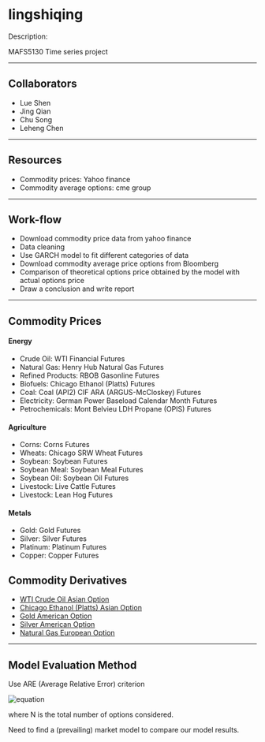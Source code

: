 # lingshiqing

Description:

MAFS5130 Time series project


***
## Collaborators

- Lue Shen
- Jing Qian
- Chu Song
- Leheng Chen

***
## Resources
- Commodity prices: Yahoo finance
- Commodity average options: cme group


***
## Work-flow
- Download commodity price data from yahoo finance
- Data cleaning
- Use GARCH model to fit different categories of data
- Download commodity average price options from Bloomberg
- Comparison of theoretical options price ​​obtained by the model with actual options price
- Draw a conclusion and write report


***
## Commodity Prices

#### Energy
- Crude Oil: WTI Financial Futures
- Natural Gas: Henry Hub Natural Gas Futures
- Refined Products: RBOB Gasonline Futures
- Biofuels: Chicago Ethanol (Platts) Futures
- Coal: Coal (API2) CIF ARA (ARGUS-McCloskey) Futures
- Electricity: German Power Baseload Calendar Month Futures
- Petrochemicals: Mont Belvieu LDH Propane (OPIS) Futures


#### Agriculture
- Corns: Corns Futures
- Wheats: Chicago SRW Wheat Futures
- Soybean: Soybean Futures
- Soybean Meal: Soybean Meal Futures
- Soybean Oil: Soybean Oil Futures
- Livestock: Live Cattle Futures
- Livestock: Lean Hog Futures


#### Metals
- Gold: Gold Futures
- Silver: Silver Futures
- Platinum: Platinum Futures
- Copper: Copper Futures


## Commodity Derivatives
- [WTI Crude Oil Asian Option](https://www.cmegroup.com/trading/energy/crude-oil/west-texas-intermediate-wti-crude-oil-calendar-swap-futures_quotes_globex_options.html?exchange=CME&sector=COAL#exchange=CME&sector=COAL&optionProductId=2767&strikeRange=ATM)
- [Chicago Ethanol (Platts) Asian Option](https://www.cmegroup.com/trading/energy/ethanol/chicago-ethanol-platts-swap_quotes_globex_options.html?optionProductId=5174#optionProductId=5174&strikeRange=ATM)
- [Gold American Option](https://www.cmegroup.com/trading/metals/precious/gold_quotes_globex_options.html?optionProductId=192#optionProductId=192&strikeRange=ATM)
- [Silver American Option](https://www.cmegroup.com/trading/metals/precious/silver_quotes_globex_options.html?optionProductId=193#optionProductId=193&strikeRange=ATM)
- [Natural Gas European Option](https://www.cmegroup.com/trading/energy/natural-gas/natural-gas_quotes_globex_options.html?optionProductId=1352#optionProductId=1352&strikeRange=ATM)



***

## Model Evaluation Method

Use ARE (Average Relative Error) criterion
 
![equation](https://latex.codecogs.com/gif.latex?ARE&space;=&space;\frac&space;1N&space;\sum_{j=1}^N&space;\frac&space;{|V_j^{model}&space;-&space;V_j^{market}|}{V_j^{market}}&space;\times&space;100)
 
where N is the total number of options considered.
 
Need to find a (prevailing) market model to compare our model results.